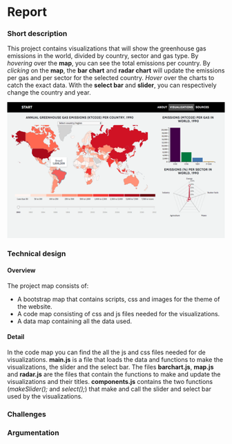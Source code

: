 # Report

### Short description
This project contains visualizations that will show the greenhouse gas emissions in the world, divided by country, sector and gas type. By *hovering* over the **map**, you can see the total emissions per country. By *clicking* on the **map**, the **bar chart** and **radar chart** will update the emissions per gas and per sector for the selected country. *Hover* over the charts to catch the exact data. With the **select bar** and **slider**, you can respectively change the country and year.

![4-mapHover.png](https://github.com/11096187/programmeerproject/blob/master/docs/4-mapHover.png)

### Technical design
#### Overview
The project map consists of:
- A bootstrap map that contains scripts, css and images for the theme of the website.
- A code map consisting of css and js files needed for the visualizations.
- A data map containing all the data used.

#### Detail
In the code map you can find the all the js and css files needed for de visualizations.
**main.js** is a file that loads the data and functions to make the visualizations, the slider and the select bar. 
The files **barchart.js**, **map.js** and **radar.js** are the files that contain the functions to make and update the visualizations and their titles.
**components.js** contains the two functions (*makeSlider();* and *select();*) that make and call the slider and select bar used by the visualizations.

### Challenges

### Argumentation


